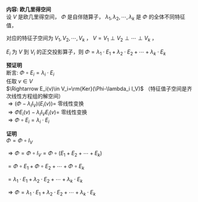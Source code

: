 **内容: 欧几里得空间**  
设 $V$ 是欧几里得空间， $\Phi$ 是自伴随算子， $\lambda_1,\lambda_2,\cdots,\lambda_k$ 是 $\Phi$ 的全体不同特征值，  
  
对应的特征子空间为 $V_1,V_2,\cdots,V_k$ ， $V=V_1\perp V_2\perp\cdots\perp V_k$ ，  
  
$E_i$ 为 $V$ 到 $V_i$ 的正交投影算子，则 $\Phi=\lambda_1\cdot E_1+\lambda_2\cdot E_2+\cdots+\lambda_k\cdot E_k$  
  
**预证明**  
断言:  $\Phi\circ E_i=\lambda_i\cdot E_i$  
任取 $v\in V$  
$\Rightarrow E_i(v)\in V_i=\rm{Ker}(\Phi-\lambda_i I_V)$ （特征值子空间是齐次线性方程组的解空间）  
$\Rightarrow(\Phi-\lambda_iI_V)(E_i(v))=$ 零线性变换  
$\Rightarrow\Phi E_i(v)-\lambda_iI_VE_i(v)=$ 零线性变换  
$\Rightarrow\Phi\circ E_i=\lambda_i\cdot E_i$  
  
**证明**  
$\Phi=\Phi\circ I_V$  
  
$\Rightarrow\Phi=\Phi\circ I_V=\Phi\circ(E_1+E_2+\cdots+E_k)$  
  
$=\Phi\circ E_1+\Phi\circ E_2+\cdots+\Phi\circ E_k$  
  
$=\lambda_1\cdot E_1+\lambda_2\cdot E_2+\cdots+\lambda_k\cdot E_k$  
  
$\Rightarrow\Phi=\lambda_1\cdot E_1+\lambda_2\cdot E_2+\cdots+\lambda_k\cdot E_k$  
